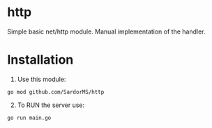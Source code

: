 # http
Simple basic net/http module.
Мanual implementation of the handler.
# Installation

1. Use this module:
 ```
 go mod github.com/SardorMS/http
 ```
 
2. To RUN the server use:
```sh
go run main.go
```
